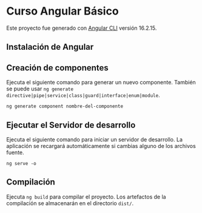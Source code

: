 # Curso Angular Básico

Este proyecto fue generado con [Angular CLI](https://github.com/angular/angular-cli) versión 16.2.15.

## Instalación de Angular



## Creación de componentes

Ejecuta el siguiente comando para generar un nuevo componente. También se puede usar `ng generate directive|pipe|service|class|guard|interface|enum|module`.

```text
ng generate component nombre-del-componente
```



## Ejecutar el Servidor de desarrollo

Ejecuta el siguiente comando para iniciar un servidor de desarrollo. La aplicación se recargará automáticamente si cambias alguno de los archivos fuente.

```text
ng serve -o
```

## Compilación

Ejecuta `ng build` para compilar el proyecto. Los artefactos de la compilación se almacenarán en el directorio `dist/`.

